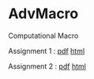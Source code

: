 # AdvMacro
Computational Macro

Assignment 1 : [pdf](https://github.com/py-r-hans/AdvMacro/blob/master/Assignment-1.pdf) [html](https://rawcdn.githack.com/py-r-hans/AdvMacro/1dae33c026e71c6805b37ff5289fd2a1935afdf3/Assignment-1.html)

Assignment 2 : [pdf](https://github.com/hans-mtz/AdvMacro/blob/master/Assignment2.pdf) [html](https://rawcdn.githack.com/hans-mtz/AdvMacro/a410a00d5a7543a8f1419717431859e35346af99/Assignment2.html)
